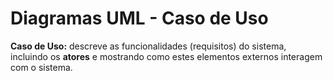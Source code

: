 # Diagramas UML - Caso de Uso

**Caso de Uso:** descreve as funcionalidades (requisitos) do sistema, incluindo os **atores** e mostrando como estes elementos externos interagem com o sistema.
